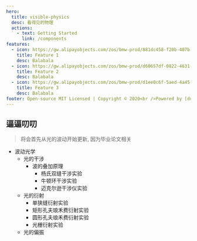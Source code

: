 ```yaml
---
hero:
  title: visible-physics
  desc: 看得见的物理
  actions:
    - text: Getting Started
      link: /components
features:
  - icon: https://gw.alipayobjects.com/zos/bmw-prod/881dc458-f20b-407b-947a-95104b5ec82b/k79dm8ih_w144_h144.png
    title: Feature 1
    desc: Balabala
  - icon: https://gw.alipayobjects.com/zos/bmw-prod/d60657df-0822-4631-9d7c-e7a869c2f21c/k79dmz3q_w126_h126.png
    title: Feature 2
    desc: Balabala
  - icon: https://gw.alipayobjects.com/zos/bmw-prod/d1ee0c6f-5aed-4a45-a507-339a4bfe076c/k7bjsocq_w144_h144.png
    title: Feature 3
    desc: Balabala
footer: Open-source MIT Licensed | Copyright © 2020<br />Powered by [dumi](https://d.umijs.org)
---
```


## 逼逼叨叨

> 将会首先从光的波动开始更新, 因为毕业论文相关

- 波动光学
  - 光的干涉
    - 波的叠加原理
      - 杨氏双缝干涉实验
      - 牛顿环干涉实验
      - 迈克尔逊干涉仪实验
  - 光的衍射
    - 单狭缝衍射实验
    - 矩形孔夫琅禾费衍射实验
    - 圆形孔夫琅禾费衍射实验
    - 光栅衍射实验
  - 光的偏振
